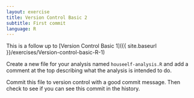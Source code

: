 ```yaml
---
layout: exercise
title: Version Control Basic 2
subtitle: First commit
language: R
---
```


This is a follow up to
[Version Control Basic 1]({{ site.baseurl }}/exercises/Version-control-basic-R-1)

Create a new file for your analysis named `houseelf-analysis.R` and add a
comment at the top describing what the analysis is intended to do.

Commit this file to version control with a good commit message. Then check to
see if you can see this commit in the history.
